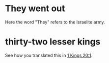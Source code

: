 # They went out

Here the word "They" refers to the Israelite army.

# thirty-two lesser kings

See how you translated this in [1 Kings 20:1](./01.md).

